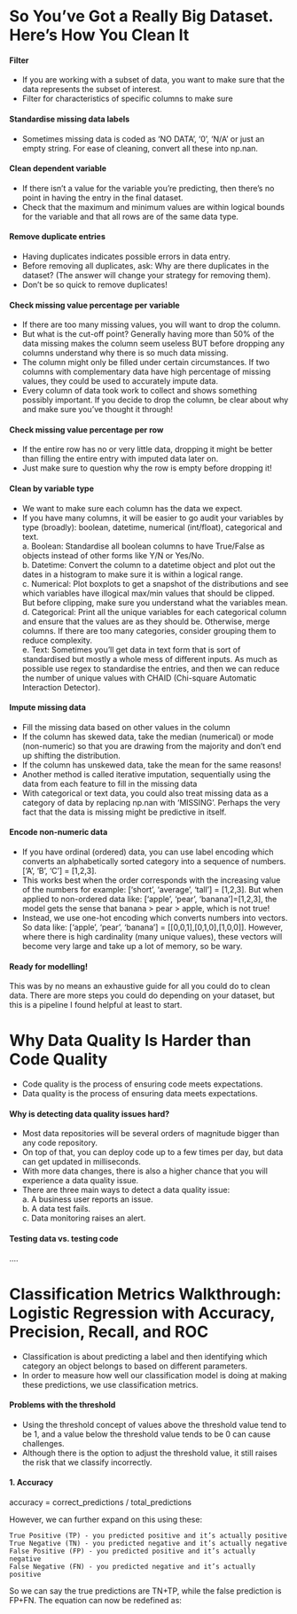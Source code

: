 # So You’ve Got a Really Big Dataset. Here’s How You Clean It

#### Filter
- If you are working with a subset of data, you want to make sure that the data represents the subset of interest. 
- Filter for characteristics of specific columns to make sure

#### Standardise missing data labels
- Sometimes missing data is coded as ‘NO DATA’, ‘0’, ‘N/A’ or just an empty string. For ease of cleaning, convert all these into np.nan.

#### Clean dependent variable
- If there isn’t a value for the variable you’re predicting, then there’s no point in having the entry in the final dataset. 
- Check that the maximum and minimum values are within logical bounds for the variable and that all rows are of the same data type.

#### Remove duplicate entries
- Having duplicates indicates possible errors in data entry. 
- Before removing all duplicates, ask: Why are there duplicates in the dataset? (The answer will change your strategy for removing them).
- Don’t be so quick to remove duplicates!

#### Check missing value percentage per variable
- If there are too many missing values, you will want to drop the column. 
- But what is the cut-off point? Generally having more than 50% of the data missing makes the column seem useless BUT before dropping any columns understand why there is so much data missing.
- The column might only be filled under certain circumstances.  If two columns with complementary data have high percentage of missing values, they could be used to accurately impute data.
- Every column of data took work to collect and shows something possibly important. If you decide to drop the column, be clear about why and make sure you’ve thought it through!

#### Check missing value percentage per row
- If the entire row has no or very little data, dropping it might be better than filling the entire entry with imputed data later on. 
- Just make sure to question why the row is empty before dropping it!

#### Clean by variable type
- We want to make sure each column has the data we expect.
- If you have many columns, it will be easier to go audit your variables by type (broadly): boolean, datetime, numerical (int/float), categorical and text. <br/>
a. Boolean: Standardise all boolean columns to have True/False as objects instead of other forms like Y/N or Yes/No.<br/>
b. Datetime: Convert the column to a datetime object and plot out the dates in a histogram to make sure it is within a logical range. <br/>
c. Numerical: Plot boxplots to get a snapshot of the distributions and see which variables have illogical max/min values that should be clipped. But before clipping, make sure you understand what the variables mean. <br/>
d. Categorical: Print all the unique variables for each categorical column and ensure that the values are as they should be. Otherwise, merge columns. If there are too many categories, consider grouping them to reduce complexity. <br/>
e. Text: Sometimes you’ll get data in text form that is sort of standardised but mostly a whole mess of different inputs. As much as possible use regex to standardise the entries, and then we can reduce the number of unique values with CHAID (Chi-square Automatic Interaction Detector). <br/>

#### Impute missing data
- Fill the missing data based on other values in the column
- If the column has skewed data, take the median (numerical) or mode (non-numeric) so that you are drawing from the majority and don’t end up shifting the distribution. 
- If the column has unskewed data, take the mean for the same reasons!
- Another method is called iterative imputation, sequentially using the data from each feature to fill in the missing data
- With categorical or text data, you could also treat missing data as a category of data by replacing np.nan with ‘MISSING’. Perhaps the very fact that the data is missing might be predictive in itself.

#### Encode non-numeric data
- If you have ordinal (ordered) data, you can use label encoding which converts an alphabetically sorted category into a sequence of numbers. [‘A’, ‘B’, ‘C’] = [1,2,3].
- This works best when the order corresponds with the increasing value of the numbers for example: [‘short’, ‘average’, ‘tall’] = [1,2,3]. But when applied to non-ordered data like: [‘apple’, ‘pear’, ‘banana’]=[1,2,3], the model gets the sense that banana > pear > apple, which is not true!
- Instead, we use one-hot encoding which converts numbers into vectors. So data like: [‘apple’, ‘pear’, ‘banana’] = [[0,0,1],[0,1,0],[1,0,0]]. However, where there is high cardinality (many unique values), these vectors will become very large and take up a lot of memory, so be wary.

#### Ready for modelling!
This was by no means an exhaustive guide for all you could do to clean data. There are more steps you could do depending on your dataset, but this is a pipeline I found helpful at least to start.

# Why Data Quality Is Harder than Code Quality
- Code quality is the process of ensuring code meets expectations. 
- Data quality is the process of ensuring data meets expectations.

#### Why is detecting data quality issues hard?
- Most data repositories will be several orders of magnitude bigger than any code repository. 
- On top of that, you can deploy code up to a few times per day, but data can get updated in milliseconds. 
- With more data changes, there is also a higher chance that you will experience a data quality issue.
- There are three main ways to detect a data quality issue: <br/>
a. A business user reports an issue. <br/>
b. A data test fails. <br/>
c. Data monitoring raises an alert. <br/>

#### Testing data vs. testing code
....

# Classification Metrics Walkthrough: Logistic Regression with Accuracy, Precision, Recall, and ROC
- Classification is about predicting a label and then identifying which category an object belongs to based on different parameters.
- In order to measure how well our classification model is doing at making these predictions, we use classification metrics. 

#### Problems with the threshold
- Using the threshold concept of values above the threshold value tend to be 1, and a value below the threshold value tends to be 0 can cause challenges.
- Although there is the option to adjust the threshold value, it still raises the risk that we classify incorrectly.

#### 1. Accuracy
accuracy = correct_predictions / total_predictions

However, we can further expand on this using these:

    True Positive (TP) - you predicted positive and it’s actually positive 
    True Negative (TN) - you predicted negative and it’s actually negative
    False Positive (FP) - you predicted positive and it’s actually negative
    False Negative (FN) - you predicted negative and it’s actually positive  

So we can say the true predictions are TN+TP, while the false prediction is FP+FN. The equation can now be redefined as:
 
